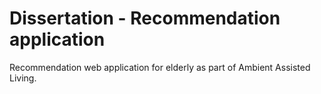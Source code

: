 # Dissertation - Recommendation application

Recommendation web application for elderly as part of Ambient Assisted Living.
